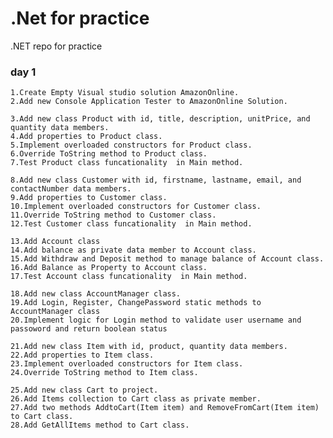 # .Net for practice
.NET repo for practice 


### day 1
    1.Create Empty Visual studio solution AmazonOnline.
    2.Add new Console Application Tester to AmazonOnline Solution.

    3.Add new class Product with id, title, description, unitPrice, and quantity data members.
    4.Add properties to Product class.
    5.Implement overloaded constructors for Product class.
    6.Override ToString method to Product class.
    7.Test Product class funcationality  in Main method.

    8.Add new class Customer with id, firstname, lastname, email, and contactNumber data members.
    9.Add properties to Customer class.
    10.Implement overloaded constructors for Customer class.
    11.Override ToString method to Customer class.
    12.Test Customer class funcationality  in Main method.

    13.Add Account class 
    14.Add balance as private data member to Account class.
    15.Add Withdraw and Deposit method to manage balance of Account class.
    16.Add Balance as Property to Account class.
    17.Test Account class funcationality  in Main method.

    18.Add new class AccountManager class.
    19.Add Login, Register, ChangePassword static methods to AccountManager class
    20.Implement logic for Login method to validate user username and passoword and return boolean status

    21.Add new class Item with id, product, quantity data members.
    22.Add properties to Item class.
    23.Implement overloaded constructors for Item class.
    24.Override ToString method to Item class.

    25.Add new class Cart to project.
    26.Add Items collection to Cart class as private member.
    27.Add two methods AddtoCart(Item item) and RemoveFromCart(Item item) to Cart class.
    28.Add GetAllItems method to Cart class.



